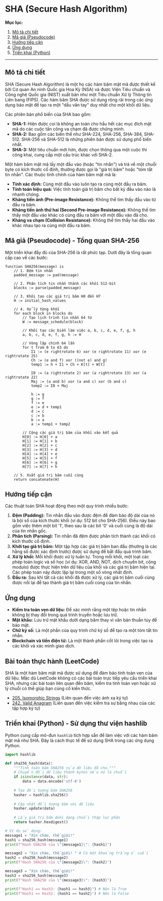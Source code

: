 # SHA (Secure Hash Algorithm)

**Mục lục:**

1.  [Mô tả chi tiết](#mô-tả-chi-tiết)
2.  [Mã giả (Pseudocode)](#mã-giả-pseudocode)
3.  [Hướng tiếp cận](#hướng-tiếp-cận)
4.  [Ứng dụng](#ứng-dụng)
5.  [Triển khai (Python)](#triển-khai-python)

---

## Mô tả chi tiết

SHA (Secure Hash Algorithm) là một họ các hàm băm mật mã được thiết kế bởi Cơ quan An ninh Quốc gia Hoa Kỳ (NSA) và được Viện Tiêu chuẩn và Công nghệ Quốc gia (NIST) xuất bản như một Tiêu chuẩn Xử lý Thông tin Liên bang (FIPS). Các hàm băm SHA được sử dụng rộng rãi trong các ứng dụng bảo mật để tạo ra một "dấu vân tay" duy nhất cho một khối dữ liệu.

Các phiên bản phổ biến của SHA bao gồm:

*   **SHA-1:** Hiện được coi là không an toàn cho hầu hết các mục đích mật mã do các cuộc tấn công va chạm đã được chứng minh.
*   **SHA-2:** Bao gồm các biến thể như SHA-224, SHA-256, SHA-384, SHA-512. SHA-256 và SHA-512 là những phiên bản được sử dụng phổ biến nhất.
*   **SHA-3:** Một tiêu chuẩn mới hơn, được chọn thông qua một cuộc thi công khai, cung cấp một cấu trúc khác với SHA-2.

Một hàm băm mật mã lấy một đầu vào (hoặc "tin nhắn") và trả về một chuỗi byte có kích thước cố định, thường được gọi là "giá trị băm" hoặc "tóm tắt tin nhắn". Các thuộc tính chính của hàm băm mật mã là:

*   **Tính xác định:** Cùng một đầu vào luôn tạo ra cùng một đầu ra băm.
*   **Tính toán hiệu quả:** Việc tính toán giá trị băm cho bất kỳ đầu vào nào là nhanh chóng.
*   **Kháng tiền ảnh (Pre-image Resistance):** Không thể tìm thấy đầu vào từ đầu ra băm.
*   **Kháng tiền ảnh thứ hai (Second Pre-image Resistance):** Không thể tìm thấy một đầu vào khác có cùng đầu ra băm với một đầu vào đã cho.
*   **Kháng va chạm (Collision Resistance):** Không thể tìm thấy hai đầu vào khác nhau tạo ra cùng một đầu ra băm.

## Mã giả (Pseudocode) - Tổng quan SHA-256

Một triển khai đầy đủ của SHA-256 là rất phức tạp. Dưới đây là tổng quan cấp cao về các bước:

```
function SHA256(message) is
    // 1. Đệm tin nhắn
    padded_message := pad(message)

    // 2. Phân tích tin nhắn thành các khối 512-bit
    blocks := parse(padded_message)

    // 3. Khởi tạo các giá trị băm H0 đến H7
    H := initial_hash_values

    // 4. Xử lý từng khối
    for each block in blocks do
        // Tạo lịch trình tin nhắn 64 từ
        W := message_schedule(block)

        // Khởi tạo các biến làm việc a, b, c, d, e, f, g, h
        a, b, c, d, e, f, g, h := H

        // Vòng lặp chính 64 lần
        for t from 0 to 63 do
            Σ1 := (e rightrotate 6) xor (e rightrotate 11) xor (e rightrotate 25)
            Ch := (e and f) xor ((not e) and g)
            temp1 := h + Σ1 + Ch + K[t] + W[t]

            Σ0 := (a rightrotate 2) xor (a rightrotate 13) xor (a rightrotate 22)
            Maj := (a and b) xor (a and c) xor (b and c)
            temp2 := Σ0 + Maj

            h := g
            g := f
            f := e
            e := d + temp1
            d := c
            c := b
            b := a
            a := temp1 + temp2

        // Cộng các giá trị băm của khối vào kết quả
        H[0] := H[0] + a
        H[1] := H[1] + b
        H[2] := H[2] + c
        H[3] := H[3] + d
        H[4] := H[4] + e
        H[5] := H[5] + f
        H[6] := H[6] + g
        H[7] := H[7] + h

    // 5. Xuất giá trị băm cuối cùng
    return concatenate(H)
```

## Hướng tiếp cận

Các thuật toán SHA hoạt động theo một quy trình nhiều bước:

1.  **Đệm (Padding):** Tin nhắn đầu vào được đệm để đảm bảo độ dài của nó là bội số của kích thước khối (ví dụ: 512 bit cho SHA-256). Điều này bao gồm việc thêm một bit '1', theo sau là các bit '0' và cuối cùng là độ dài của tin nhắn gốc.
2.  **Phân tích (Parsing):** Tin nhắn đã đệm được phân tích thành các khối có kích thước cố định.
3.  **Khởi tạo giá trị băm:** Một tập hợp các giá trị băm ban đầu (thường là các hằng số được xác định trước) được sử dụng để bắt đầu quá trình băm.
4.  **Xử lý khối:** Mỗi khối được xử lý tuần tự. Trong mỗi khối, một loạt các phép toán logic và số học (ví dụ: XOR, AND, NOT, dịch chuyển bit, cộng modulo) được thực hiện trên dữ liệu của khối và các giá trị băm hiện tại. Các phép toán này được lặp lại trong một số vòng nhất định.
5.  **Đầu ra:** Sau khi tất cả các khối đã được xử lý, các giá trị băm cuối cùng được nối lại để tạo thành giá trị băm cuối cùng của tin nhắn.

## Ứng dụng

*   **Kiểm tra toàn vẹn dữ liệu:** Để xác minh rằng một tệp hoặc tin nhắn không bị thay đổi trong quá trình truyền hoặc lưu trữ.
*   **Mật khẩu:** Lưu trữ mật khẩu dưới dạng băm thay vì văn bản thuần túy để bảo mật.
*   **Chữ ký số:** Là một phần của quy trình chữ ký số để tạo ra một tóm tắt tin nhắn.
*   **Blockchain và tiền điện tử:** Là một thành phần cốt lõi trong việc tạo ra các khối và xác minh giao dịch.

## Bài toán thực hành (LeetCode)

SHA là một hàm băm mật mã được sử dụng để đảm bảo tính toàn vẹn của dữ liệu. Mặc dù LeetCode không có các bài toán trực tiếp yêu cầu triển khai SHA, nhưng các bài toán liên quan đến băm, kiểm tra tính toàn vẹn hoặc xử lý chuỗi có thể giúp bạn củng cố kiến thức.

*   [205. Isomorphic Strings](https://leetcode.com/problems/isomorphic-strings/) (Liên quan đến việc ánh xạ ký tự)
*   [242. Valid Anagram](https://leetcode.com/problems/valid-anagram/) (Liên quan đến việc kiểm tra sự bằng nhau của các tập hợp ký tự)

## Triển khai (Python) - Sử dụng thư viện hashlib

Python cung cấp mô-đun `hashlib` tích hợp sẵn để làm việc với các hàm băm mật mã như SHA. Đây là cách thực tế để sử dụng SHA trong các ứng dụng Python.

```python
import hashlib

def sha256_hash(data):
    """Tính toán băm SHA256 của dữ liệu đã cho."""
    # Chuyển đổi dữ liệu thành bytes nếu nó là chuỗi
    if isinstance(data, str):
        data = data.encode('utf-8')
    
    # Tạo đối tượng băm SHA256
    hasher = hashlib.sha256()
    
    # Cập nhật đối tượng băm với dữ liệu
    hasher.update(data)
    
    # Lấy giá trị băm dưới dạng chuỗi thập lục phân
    return hasher.hexdigest()

# Ví dụ sử dụng:
message1 = "Xin chào, thế giới!"
hash1 = sha256_hash(message1)
print(f"Hash SHA256 của \"{message1}\": {hash1}")

message2 = "Xin chào, thế giới! " # Có một khoảng trắng ở cuối
hash2 = sha256_hash(message2)
print(f"Hash SHA256 của \"{message2}\": {hash2}")

message3 = "Xin chào, thế giới!"
hash3 = sha256_hash(message3)
print(f"Hash SHA256 của \"{message3}\": {hash3}")

print(f"Hash1 == Hash3: {hash1 == hash3}") # Nên là True
print(f"Hash1 == Hash2: {hash1 == hash2}") # Nên là False
```
